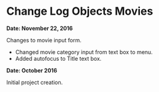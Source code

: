 # Change Log Objects Movies

**Date: November 22, 2016**

Changes to movie input form.
* Changed movie category input from text box to menu.
* Added autofocus to Title text box.

**Date: October 2016**

Initial project creation.

